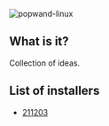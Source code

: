![popwand-linux](https://socialify.git.ci/sakkke/popwand-linux/image?font=Source%20Code%20Pro&logo=https%3A%2F%2Fraw.githubusercontent.com%2Fsakkke%2Fpopwand-linux%2Fmain%2Fassets%2Flogo-211203.svg&pattern=Circuit%20Board&pulls=1&stargazers=1&theme=Light)

## What is it?

Collection of ideas.

## List of installers

- [211203]

[211203]: docs/installer-211203.md